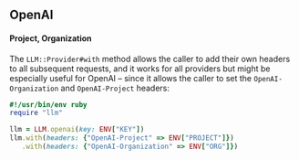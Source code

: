 ## OpenAI

#### Project, Organization

The `LLM::Provider#with` method allows the caller to add
their own headers to all subsequent requests, and it works
for all providers but might be especially useful for
OpenAI &ndash; since it allows the caller to set the
`OpenAI-Organization` and `OpenAI-Project` headers:

```ruby
#!/usr/bin/env ruby
require "llm"

llm = LLM.openai(key: ENV["KEY"])
llm.with(headers: {"OpenAI-Project" => ENV["PROJECT"]})
   .with(headers: {"OpenAI-Organization" => ENV["ORG"]})
```
